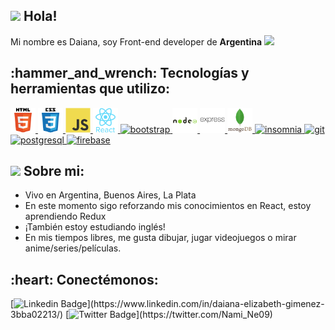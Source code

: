 <h2> <img src="https://emojis.slackmojis.com/emojis/images/1588315024/8823/hyperkitty.gif?1588315024" width="30" /> Hola! </h2>

Mi nombre es Daiana, soy Front-end developer de **Argentina** <img src="https://upload.wikimedia.org/wikipedia/commons/thumb/1/1a/Flag_of_Argentina.svg/1200px-Flag_of_Argentina.svg.png" width="28" />

<h2 align="left">:hammer_and_wrench: Tecnologías y herramientas que utilizo:</h2>

<p align="left">
    <a href="https://www.w3.org/html/" target="_blank"> <img src="https://raw.githubusercontent.com/devicons/devicon/master/icons/html5/html5-original-wordmark.svg" alt="html5" width="40" height="40"/> </a>
    <a href="https://www.w3schools.com/css/" target="_blank"> <img src="https://raw.githubusercontent.com/devicons/devicon/master/icons/css3/css3-original-wordmark.svg" alt="css3" width="40" height="40"/> </a>
    <a href="https://developer.mozilla.org/en-US/docs/Web/JavaScript" target="_blank"> <img src="https://raw.githubusercontent.com/devicons/devicon/master/icons/javascript/javascript-original.svg" alt="javascript" width="40" height="40"/> </a>
<a href="https://reactjs.org/" target="_blank"> <img src="https://raw.githubusercontent.com/devicons/devicon/master/icons/react/react-original-wordmark.svg" alt="react" width="40" height="40"/> </a>
<a href="https://getbootstrap.com/" target="_blank"> <img src="https://upload.wikimedia.org/wikipedia/commons/thumb/b/b2/Bootstrap_logo.svg/1200px-Bootstrap_logo.svg.png" alt="bootstrap" width="40" height="40"/> </a>
      <a href="https://nodejs.org" target="_blank"> <img src="https://raw.githubusercontent.com/devicons/devicon/master/icons/nodejs/nodejs-original-wordmark.svg" alt="nodejs" width="40" height="40"/> </a>
    <a href="https://expressjs.com" target="_blank"> <img src="https://raw.githubusercontent.com/devicons/devicon/master/icons/express/express-original-wordmark.svg" alt="express" width="40" height="40"/> </a>
    <a href="https://www.mongodb.com/" target="_blank"> <img src="https://raw.githubusercontent.com/devicons/devicon/master/icons/mongodb/mongodb-original-wordmark.svg" alt="mongodb" width="40" height="40"/> </a>
<a href="https://insomnia.rest/download" target="_blank"> <img src="https://seeklogo.com/images/I/insomnia-logo-A35E09EB19-seeklogo.com.png" alt="insomnia" width="40" height="40"/> </a>
<a href="https://git-scm.com/" target="_blank"> <img src="https://www.vectorlogo.zone/logos/git-scm/git-scm-icon.svg" alt="git" width="40" height="40"/> </a>
<a href="https://www.postgresql.org/" target="_blank"> <img src="https://upload.wikimedia.org/wikipedia/commons/thumb/2/29/Postgresql_elephant.svg/640px-Postgresql_elephant.svg.png" alt="postgresql" width="40" height="40"/> </a>
<a href="https://firebase.google.com/" target="_blank"> <img src="https://www.vectorlogo.zone/logos/firebase/firebase-icon.svg" alt="firebase" width="40" height="40"/> </a>
</p>

<h2 align="left"> <img src="https://media.giphy.com/media/mGcNjsfWAjY5AEZNw6/giphy.gif" width="50"> Sobre mi:</h2>

- Vivo en Argentina, Buenos Aires, La Plata
- En este momento sigo reforzando mis conocimientos en React, estoy aprendiendo Redux
- ¡También estoy estudiando inglés! 
- En mis tiempos libres, me gusta dibujar, jugar videojuegos o mirar anime/series/películas.

<h2 align="left">:heart: Conectémonos:</h2>

[![Linkedin Badge](https://img.shields.io/badge/-Daiana-blue?style=flat-square&logo=Linkedin&logoColor=white&link=[https://www.linkedin.com/in/imsivram1999/](https://www.linkedin.com/in/daiana-elizabeth-gimenez-3bba02213/))](https://www.linkedin.com/in/daiana-elizabeth-gimenez-3bba02213/)
[![Twitter Badge](https://img.shields.io/badge/-noctis_09-D7008A?style=flat-square&labelColor=D7008A&logo=Instagram&logoColor=white&link=[https://www.twitter.com/itz.me____p.r.i.n.c.e_____/](https://www.twitter.com/))](https://twitter.com/Nami_Ne09)
